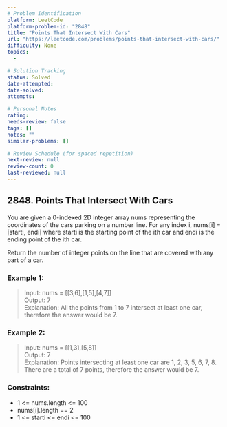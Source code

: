 ```yaml
---
# Problem Identification
platform: LeetCode
platform-problem-id: "2848"
title: "Points That Intersect With Cars"
url: "https://leetcode.com/problems/points-that-intersect-with-cars/"
difficulty: None
topics:
  -

# Solution Tracking
status: Solved
date-attempted:
date-solved:
attempts:

# Personal Notes
rating:
needs-review: false
tags: []
notes: ""
similar-problems: []

# Review Schedule (for spaced repetition)
next-review: null
review-count: 0
last-reviewed: null
---
```


## 2848. Points That Intersect With Cars

You are given a 0-indexed 2D integer array nums representing the coordinates of the cars parking on a number line. For any index i, nums[i] = [starti, endi] where starti is the starting point of the ith car and endi is the ending point of the ith car.

Return the number of integer points on the line that are covered with any part of a car.

### Example 1:

> Input: nums = [[3,6],[1,5],[4,7]]</br>
> Output: 7</br>
> Explanation: All the points from 1 to 7 intersect at least one car, therefore the answer would be 7.

### Example 2:

> Input: nums = [[1,3],[5,8]]</br>
> Output: 7</br>
> Explanation: Points intersecting at least one car are 1, 2, 3, 5, 6, 7, 8. There are a total of 7 points, therefore the answer would be 7.

### Constraints:

- 1 <= nums.length <= 100
- nums[i].length == 2
- 1 <= starti <= endi <= 100
